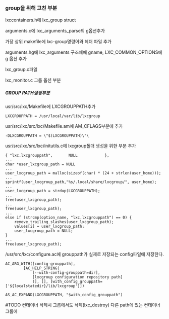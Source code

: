### group을 위해 고친 부분

lxccontainers.h에 lxc_group struct

arguments.c에 lxc_arguments_parse의 g옵션추가

가장 상위 makefile에 lxc-group명령어와 헤더 파일 추가

arguments.hg에 lxc_arguments 구조체에 gname, LXC_COMMON_OPTIONS에 g 옵션 추가

lxc_group.c파일

lxc_monitor.c 그룹 옵션 부분



##### GROUP PATH설정부분

usr/src/lxc/Makefile에 LXCGROUPPATH추가

```
LXCGROUPPATH = /usr/local/var/lib/lxcgroup
```



usr/src/lxc/src/lxc/Makefile.am에 AM_CFLAGS부분에 추가

```asembly
-DLXCGROUPPATH = \"$(LXCGROUPPATH)\"\
```



usr/src/lxc/src/lxc/initutils.c에 lxcgroup폴더 생성을 위한 부분 추가

```
{ "lxc.lxcgrouppath",       NULL            },
...
char *user_lxcgroup_path = NULL
...
user_lxcgroup_path = malloc(sizeof(char) * (24 + strlen(user_home)));
...
sprintf(user_lxcgroup_path,"%s/.local/share/lxcgroup/", user_home);
...
user_lxcgroup_path = strdup(LXCGROUPPATH);
...
free(user_lxcgroup_path);
...
free(user_lxcgroup_path);
...
else if (strcmp(option_name, "lxc.lxcgrouppath") == 0) {
    remove_trailing_slashes(user_lxcgroup_path);
    values[i] = user_lxcgroup_path;
    user_lxcgroup_path = NULL;
}
...
free(user_lxcgroup_path);
```



/usr/src/lxc/configure.ac에 grouppath가 실제로 저장되는 config파일에 저장한다.

```
AC_ARG_WITH([config-grouppath],
        [AC_HELP_STRING(
            [--with-config-grouppath=dir],
            [lxcgroup configuration repository path]
            )], [], [with_config_grouppath=['${localstatedir}/lib/lxcgroup']])
```

```
AS_AC_EXPAND(LXCGROUPPATH, "$with_config_grouppath")
```

#TODO
컨테이너 삭제시 그룹에서도 삭제(lxc_destroy)
다른 path에 있는 컨테이너 그룹에 


